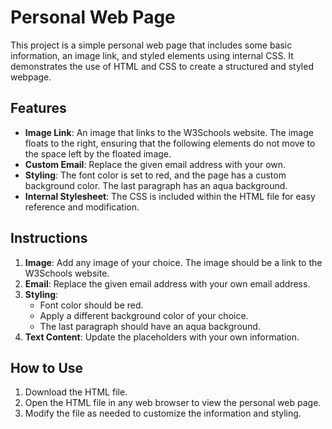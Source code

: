# Personal Web Page

This project is a simple personal web page that includes some basic information, an image link, and styled elements using internal CSS. It demonstrates the use of HTML and CSS to create a structured and styled webpage.

## Features

- **Image Link**: An image that links to the W3Schools website. The image floats to the right, ensuring that the following elements do not move to the space left by the floated image.
- **Custom Email**: Replace the given email address with your own.
- **Styling**: The font color is set to red, and the page has a custom background color. The last paragraph has an aqua background.
- **Internal Stylesheet**: The CSS is included within the HTML file for easy reference and modification.

## Instructions

1. **Image**: Add any image of your choice. The image should be a link to the W3Schools website.
2. **Email**: Replace the given email address with your own email address.
3. **Styling**: 
   - Font color should be red.
   - Apply a different background color of your choice.
   - The last paragraph should have an aqua background.
4. **Text Content**: Update the placeholders with your own information.

## How to Use

1. Download the HTML file.
2. Open the HTML file in any web browser to view the personal web page.
3. Modify the file as needed to customize the information and styling.
